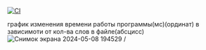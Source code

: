[![CI](https://github.com/MatveiMatiukhin/technical-tasks/actions/workflows/main.yml/badge.svg)](https://github.com/MatveiMatiukhin/technical-tasks/actions/workflows/main.yml)

график изменения времени работы программы(мс)(ординат) в зависимоти от кол-ва слов в файле(абсцисс) 
![Снимок экрана 2024-05-08 194529](https://github.com/MatveiMatiukhin/technical-tasks/assets/169297091/f2bad949-ac7a-4ed5-9742-ab83d3164d4d)
/
